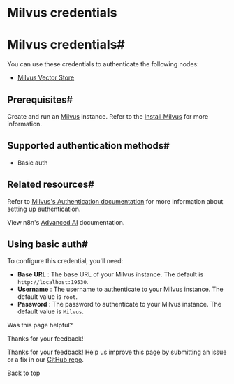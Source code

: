# Milvus credentials

[ ](https://github.com/n8n-io/n8n-docs/edit/main/docs/integrations/builtin/credentials/milvus.md "Edit this page")

# Milvus credentials#

You can use these credentials to authenticate the following nodes:

  * [Milvus Vector Store](../../cluster-nodes/root-nodes/n8n-nodes-langchain.vectorstoremilvus/)



## Prerequisites#

Create and run an [Milvus](https://milvus.io/) instance. Refer to the [Install Milvus](https://milvus.io/docs/install-overview.md) for more information.

## Supported authentication methods#

  * Basic auth



## Related resources#

Refer to [Milvus's Authentication documentation](https://milvus.io/docs/authenticate.md?tab=docker#Authenticate-User-Access) for more information about setting up authentication.

View n8n's [Advanced AI](../../../../advanced-ai/) documentation.

## Using basic auth#

To configure this credential, you'll need:

  * **Base URL** : The base URL of your Milvus instance. The default is `http://localhost:19530`.
  * **Username** : The username to authenticate to your Milvus instance. The default value is `root`.
  * **Password** : The password to authenticate to your Milvus instance. The default value is `Milvus`.

Was this page helpful? 

Thanks for your feedback! 

Thanks for your feedback! Help us improve this page by submitting an issue or a fix in our [GitHub repo](https://github.com/n8n-io/n8n-docs). 

Back to top 
